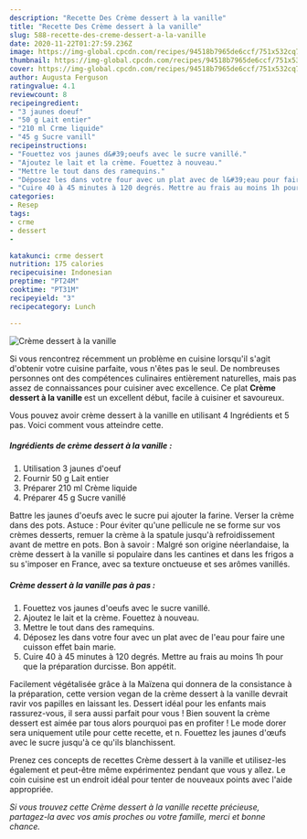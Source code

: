 ```yaml
---
description: "Recette Des Crème dessert à la vanille"
title: "Recette Des Crème dessert à la vanille"
slug: 588-recette-des-creme-dessert-a-la-vanille
date: 2020-11-22T01:27:59.236Z
image: https://img-global.cpcdn.com/recipes/94518b7965de6ccf/751x532cq70/creme-dessert-a-la-vanille-photo-principale-de-la-recette.jpg
thumbnail: https://img-global.cpcdn.com/recipes/94518b7965de6ccf/751x532cq70/creme-dessert-a-la-vanille-photo-principale-de-la-recette.jpg
cover: https://img-global.cpcdn.com/recipes/94518b7965de6ccf/751x532cq70/creme-dessert-a-la-vanille-photo-principale-de-la-recette.jpg
author: Augusta Ferguson
ratingvalue: 4.1
reviewcount: 8
recipeingredient:
- "3 jaunes doeuf"
- "50 g Lait entier"
- "210 ml Crme liquide"
- "45 g Sucre vanill"
recipeinstructions:
- "Fouettez vos jaunes d&#39;oeufs avec le sucre vanillé."
- "Ajoutez le lait et la crème. Fouettez à nouveau."
- "Mettre le tout dans des ramequins."
- "Déposez les dans votre four avec un plat avec de l&#39;eau pour faire une cuisson effet bain marie."
- "Cuire 40 à 45 minutes à 120 degrés. Mettre au frais au moins 1h pour que la préparation durcisse. Bon appétit."
categories:
- Resep
tags:
- crme
- dessert
- 

katakunci: crme dessert  
nutrition: 175 calories
recipecuisine: Indonesian
preptime: "PT24M"
cooktime: "PT31M"
recipeyield: "3"
recipecategory: Lunch

---
```



![Crème dessert à la vanille](https://img-global.cpcdn.com/recipes/94518b7965de6ccf/751x532cq70/creme-dessert-a-la-vanille-photo-principale-de-la-recette.jpg)

Si vous rencontrez récemment un problème en cuisine lorsqu'il s'agit d'obtenir votre cuisine parfaite, vous n'êtes pas le seul. De nombreuses personnes ont des compétences culinaires entièrement naturelles, mais pas assez de connaissances pour cuisiner avec excellence. Ce plat <strong> Crème dessert à la vanille </strong> est un excellent début, facile à cuisiner et savoureux.

<!--inarticleads1-->

Vous pouvez avoir crème dessert à la vanille en utilisant 4 Ingrédients et 5 pas. Voici comment vous atteindre cette.

##### Ingrédients de crème dessert à la vanille :

1. Utilisation 3 jaunes d&#39;oeuf
1. Fournir 50 g Lait entier
1. Préparer 210 ml Crème liquide
1. Préparer 45 g Sucre vanillé


Battre les jaunes d&#39;oeufs avec le sucre pui ajouter la farine. Verser la crème dans des pots. Astuce : Pour éviter qu&#39;une pellicule ne se forme sur vos crèmes desserts, remuer la crème à la spatule jusqu&#39;à refroidissement avant de mettre en pots. Bon à savoir : Malgré son origine néerlandaise, la crème dessert à la vanille si populaire dans les cantines et dans les frigos a su s&#39;imposer en France, avec sa texture onctueuse et ses arômes vanillés. 

<!--inarticleads2-->

##### Crème dessert à la vanille pas à pas :

1. Fouettez vos jaunes d&#39;oeufs avec le sucre vanillé.
1. Ajoutez le lait et la crème. Fouettez à nouveau.
1. Mettre le tout dans des ramequins.
1. Déposez les dans votre four avec un plat avec de l&#39;eau pour faire une cuisson effet bain marie.
1. Cuire 40 à 45 minutes à 120 degrés. Mettre au frais au moins 1h pour que la préparation durcisse. Bon appétit.


Facilement végétalisée grâce à la Maïzena qui donnera de la consistance à la préparation, cette version vegan de la crème dessert à la vanille devrait ravir vos papilles en laissant les. Dessert idéal pour les enfants mais rassurez-vous, il sera aussi parfait pour vous ! Bien souvent la crème dessert est aimée par tous alors pourquoi pas en profiter ! Le mode dorer sera uniquement utile pour cette recette, et n. Fouettez les jaunes d&#39;œufs avec le sucre jusqu&#39;à ce qu&#39;ils blanchissent. 

<!--inarticleads1-->

<p>
Prenez ces concepts de recettes Crème dessert à la vanille et utilisez-les également et peut-être même expérimentez pendant que vous y allez. Le coin cuisine est un endroit idéal pour tenter de nouveaux points avec l'aide appropriée.
</p>

<p>
<i>Si vous trouvez cette Crème dessert à la vanille recette précieuse, partagez-la avec vos amis proches ou votre famille, merci et bonne chance.</i>
</p>

